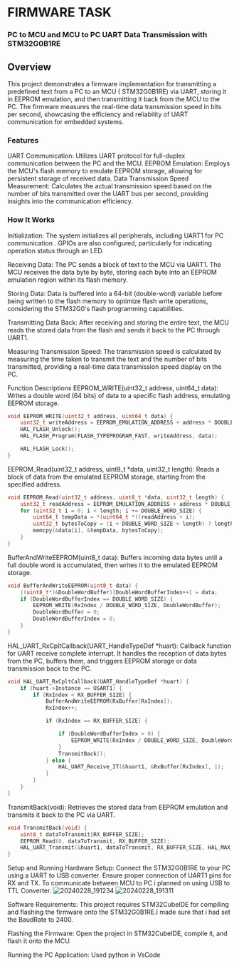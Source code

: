 # FIRMWARE TASK
### PC to MCU and MCU to PC UART Data Transmission with STM32G0B1RE
## Overview
This project demonstrates a firmware implementation for transmitting a predefined text from a PC to an MCU ( STM32G0B1RE) via UART, storing it in EEPROM emulation, and then transmitting it back from the MCU to the PC. The firmware measures the real-time data transmission speed in bits per second, showcasing the efficiency and reliability of UART communication for embedded systems.

### Features
UART Communication: Utilizes UART protocol for full-duplex communication between the PC and the MCU.
EEPROM Emulation: Employs the MCU's flash memory to emulate EEPROM storage, allowing for persistent storage of received data.
Data Transmission Speed Measurement: Calculates the actual transmission speed based on the number of bits transmitted over the UART bus per second, providing insights into the communication efficiency.

### How It Works

Initialization: The system initializes all peripherals, including UART1 for PC communication . GPIOs are also configured, particularly for indicating operation status through an LED.

Receiving Data: The PC sends a block of text to the MCU via UART1. The MCU receives the data byte by byte, storing each byte into an EEPROM emulation region within its flash memory.

Storing Data: Data is buffered into a 64-bit (double-word) variable before being written to the flash memory to optimize flash write operations, considering the STM32G0's flash programming capabilities.

Transmitting Data Back: After receiving and storing the entire text, the MCU reads the stored data from the flash and sends it back to the PC through UART1.

Measuring Transmission Speed: The transmission speed is calculated by measuring the time taken to transmit the text and the number of bits transmitted, providing a real-time data transmission speed display on the PC.

Function Descriptions
EEPROM_WRITE(uint32_t address, uint64_t data): Writes a double word (64 bits) of data to a specific flash address, emulating EEPROM storage.
```c
void EEPROM_WRITE(uint32_t address, uint64_t data) {
    uint32_t writeAddress = EEPROM_EMULATION_ADDRESS + address * DOUBLE_WORD_SIZE;
    HAL_FLASH_Unlock();
    HAL_FLASH_Program(FLASH_TYPEPROGRAM_FAST, writeAddress, data);

    HAL_FLASH_Lock();
}
```
EEPROM_Read(uint32_t address, uint8_t *data, uint32_t length): Reads a block of data from the emulated EEPROM storage, starting from the specified address.
```c
void EEPROM_Read(uint32_t address, uint8_t *data, uint32_t length) {
    uint32_t readAddress = EEPROM_EMULATION_ADDRESS + address * DOUBLE_WORD_SIZE;
    for (uint32_t i = 0; i < length; i += DOUBLE_WORD_SIZE) {
        uint64_t tempData = *(uint64_t *)(readAddress + i);
        uint32_t bytesToCopy = (i + DOUBLE_WORD_SIZE > length) ? length % DOUBLE_WORD_SIZE : DOUBLE_WORD_SIZE;
        memcpy(&data[i], &tempData, bytesToCopy);
    }
}
```
BufferAndWriteEEPROM(uint8_t data): Buffers incoming data bytes until a full double word is accumulated, then writes it to the emulated EEPROM storage.
```c
void BufferAndWriteEEPROM(uint8_t data) {
    ((uint8_t*)&DoubleWordBuffer)[DoubleWordBufferIndex++] = data;
    if (DoubleWordBufferIndex == DOUBLE_WORD_SIZE) {
        EEPROM_WRITE(RxIndex / DOUBLE_WORD_SIZE, DoubleWordBuffer);
        DoubleWordBuffer = 0;
        DoubleWordBufferIndex = 0;
    }
}
```
HAL_UART_RxCpltCallback(UART_HandleTypeDef *huart): Callback function for UART receive complete interrupt. It handles the reception of data bytes from the PC, buffers them, and triggers EEPROM storage or data transmission back to the PC.
```c
void HAL_UART_RxCpltCallback(UART_HandleTypeDef *huart) {
    if (huart->Instance == USART1) {
        if (RxIndex < RX_BUFFER_SIZE) {
            BufferAndWriteEEPROM(RxBuffer[RxIndex]);
            RxIndex++;

            if (RxIndex == RX_BUFFER_SIZE) {

                if (DoubleWordBufferIndex > 0) {
                    EEPROM_WRITE(RxIndex / DOUBLE_WORD_SIZE, DoubleWordBuffer);
                }
                TransmitBack();
            } else {
                HAL_UART_Receive_IT(&huart1, &RxBuffer[RxIndex], 1);
            }
        }
    }
}
```
TransmitBack(void): Retrieves the stored data from EEPROM emulation and transmits it back to the PC via UART.
```c
void TransmitBack(void) {
    uint8_t dataToTransmit[RX_BUFFER_SIZE];
    EEPROM_Read(0, dataToTransmit, RX_BUFFER_SIZE);
    HAL_UART_Transmit(&huart1, dataToTransmit, RX_BUFFER_SIZE, HAL_MAX_DELAY);
}
```

Setup and Running
Hardware Setup: Connect the STM32G0B1RE to your PC using a UART to USB converter. Ensure proper connection of UART1 pins for RX and TX. To communicate between MCU to PC i planned on using USB to TTL Converter.
![20240228_191234](https://github.com/poojith7mannepalli/Firmware_Task/assets/66217036/53cb2df6-9cef-483f-bc9a-21a70cb97a40)
![20240228_191311](https://github.com/poojith7mannepalli/Firmware_Task/assets/66217036/9d8f5a88-cea1-4d77-a3c4-e5b46e24b999)

Software Requirements: This project requires STM32CubeIDE for compiling and flashing the firmware onto the STM32G0B1RE.I made sure that i had set the BaudRate to 2400.

Flashing the Firmware: Open the project in STM32CubeIDE, compile it, and flash it onto the MCU.

Running the PC Application: Used python in VsCode

